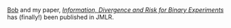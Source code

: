 [Bob](http://users.cecs.anu.edu.au/~williams/) and my paper, _[Information, Divergence and Risk for Binary Experiments](http://jmlr.csail.mit.edu/papers/v12/reid11a.html)_ has (finally!) been published in JMLR.

